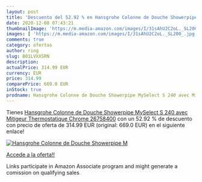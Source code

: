 ```yaml
---
layout: post
title: 'Descuento del 52.92 % en Hansgrohe Colonne de Douche Showerpipe M'
date: 2020-12-08 07:43:21
thumbnailImage: 'https://m.media-amazon.com/images/I/31sAhU2C2oL._SL200_.jpg'
images: [ 'https://m.media-amazon.com/images/I/31sAhU2C2oL._SL200_.jpg' ]
comments: true
category: ofertas
author: ring
slug: B01LVXXSRN
description:
actualPrice: 314.99 EUR
currency: EUR
price: 314.99
comparePrice: 669.0 EUR
inStock: true
prodname: Hansgrohe Colonne de Douche Showerpipe MySelect S 240 avec Mitigeur Thermostatique Chrome 26758400
---
```


Tienes [Hansgrohe Colonne de Douche Showerpipe MySelect S 240 avec Mitigeur Thermostatique Chrome 26758400](https://www.amazon.fr/dp/B01LVXXSRN/?tag=tolees0d-21) con un 52.92 % de descuento con precio de oferta de 314.99 EUR (original: 669.0 EUR) en el siguiente enlace!

[![Hansgrohe Colonne de Douche Showerpipe M](https://m.media-amazon.com/images/I/31sAhU2C2oL._SL200_.jpg)](https://www.amazon.fr/dp/B01LVXXSRN/?tag=tolees0d-21)

[Accede a la oferta!!](https://www.amazon.fr/dp/B01LVXXSRN/?tag=tolees0d-21)

Links participate in Amazon Associate program and might generate a comission on qualifying sales


